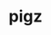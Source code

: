 ---
title: "pigz"
layout: cache
categories: [package, develop]
meta: {"compilers": ["apple-clang@16.0.0", "cce@18.0.0", "gcc@10.5.0", "gcc@11.1.0", "gcc@11.4.0", "gcc@12.3.0", "gcc@12.4.0", "gcc@13.2.0", "gcc@13.3.0", "gcc@7.3.1", "gcc@7.5.0", "intel-oneapi-compilers@2024.1.0", "intel-oneapi-compilers@2025.1.0"], "num_specs": 90, "num_specs_by_stack": {"aws-pcluster-neoverse_v1": 4, "aws-pcluster-x86_64_v4": 12, "bootstrap-aarch64-darwin": 2, "bootstrap-x86_64-linux-gnu": 4, "build_systems": 4, "data-vis-sdk": 4, "developer-tools-aarch64-linux-gnu": 4, "developer-tools-darwin": 2, "developer-tools-x86_64_v3-linux-gnu": 4, "e4s": 8, "e4s-cray-rhel": 2, "e4s-neoverse-v2": 8, "e4s-oneapi": 4, "e4s-rocm-external": 4, "hep": 4, "ml-darwin-aarch64-mps": 2, "ml-linux-aarch64-cpu": 4, "ml-linux-aarch64-cuda": 4, "ml-linux-x86_64-cpu": 4, "ml-linux-x86_64-cuda": 4, "ml-linux-x86_64-rocm": 4, "radiuss": 8, "radiuss-aws": 8, "radiuss-aws-aarch64": 10, "root": 90, "tutorial": 8}, "oss": ["amzn2", "centos7", "rhel8", "sequoia", "ubuntu18.04", "ubuntu20.04", "ubuntu22.04", "ubuntu24.04"], "platforms": ["darwin", "linux"], "stacks": ["aws-pcluster-neoverse_v1", "aws-pcluster-x86_64_v4", "bootstrap-aarch64-darwin", "bootstrap-x86_64-linux-gnu", "build_systems", "data-vis-sdk", "developer-tools-aarch64-linux-gnu", "developer-tools-darwin", "developer-tools-x86_64_v3-linux-gnu", "e4s", "e4s-cray-rhel", "e4s-neoverse-v2", "e4s-oneapi", "e4s-rocm-external", "hep", "ml-darwin-aarch64-mps", "ml-linux-aarch64-cpu", "ml-linux-aarch64-cuda", "ml-linux-x86_64-cpu", "ml-linux-x86_64-cuda", "ml-linux-x86_64-rocm", "radiuss", "radiuss-aws", "radiuss-aws-aarch64", "root", "tutorial"], "targets": ["aarch64", "neoverse_v1", "neoverse_v2", "x86_64_v3", "x86_64_v4"], "versions": ["2.8"]}
spec_details: [{"compiler": "apple-clang@16.0.0", "hash": "24vf3reydslllxnvets46bbw6w3zwgt4", "os": "sequoia", "platform": "darwin", "size": "-", "stacks": ["bootstrap-aarch64-darwin", "developer-tools-darwin", "ml-darwin-aarch64-mps", "root"], "target": "aarch64", "variants": ["build_system=makefile"], "versions": ["2.8"]}, {"compiler": "gcc@13.2.0", "hash": "25ued74nkgl2b4j2h6upqt7vspl7dveh", "os": "ubuntu24.04", "platform": "linux", "size": "-", "stacks": ["bootstrap-x86_64-linux-gnu", "ml-linux-x86_64-cpu", "ml-linux-x86_64-cuda", "ml-linux-x86_64-rocm", "root"], "target": "x86_64_v3", "variants": ["build_system=makefile"], "versions": ["2.8"]}, {"compiler": "gcc@7.5.0", "hash": "25vtyynjcxn4augz5oqc6bq6xmbbbg2y", "os": "ubuntu18.04", "platform": "linux", "size": "-", "stacks": ["build_systems", "radiuss", "root"], "target": "x86_64_v3", "variants": ["build_system=makefile"], "versions": ["2.8"]}, {"compiler": "gcc@11.1.0", "hash": "35vskf4lyy2tbgxkiriwqfdqdkjcsp67", "os": "ubuntu20.04", "platform": "linux", "size": "-", "stacks": ["data-vis-sdk", "root"], "target": "x86_64_v3", "variants": ["build_system=makefile"], "versions": ["2.8"]}, {"compiler": "intel-oneapi-compilers@2024.1.0", "hash": "3fufseo3dnsgdf44tw5bszdv7qt4owdf", "os": "amzn2", "platform": "linux", "size": "-", "stacks": ["aws-pcluster-x86_64_v4", "root"], "target": "x86_64_v3", "variants": ["build_system=makefile"], "versions": ["2.8"]}, {"compiler": "gcc@11.4.0", "hash": "3l33wwqmfimzmdhj2xjkmmzcjgw7je3p", "os": "ubuntu22.04", "platform": "linux", "size": "-", "stacks": ["e4s", "e4s-rocm-external", "hep", "root", "tutorial"], "target": "x86_64_v3", "variants": ["build_system=makefile"], "versions": ["2.8"]}, {"compiler": "gcc@10.5.0", "hash": "3ypocnqpsmn7sy3qvjn3b63bmllrcvex", "os": "centos7", "platform": "linux", "size": "-", "stacks": ["developer-tools-x86_64_v3-linux-gnu", "root"], "target": "x86_64_v3", "variants": ["build_system=makefile"], "versions": ["2.8"]}, {"compiler": "gcc@7.3.1", "hash": "42qpvhk6tc7m3k764d7c3nbg2nbpnxyr", "os": "amzn2", "platform": "linux", "size": "-", "stacks": ["radiuss-aws-aarch64", "root"], "target": "aarch64", "variants": ["build_system=makefile"], "versions": ["2.8"]}, {"compiler": "apple-clang@16.0.0", "hash": "42y6lhid7oykuwnlptqh4ddc7nlet7fw", "os": "sequoia", "platform": "darwin", "size": "-", "stacks": ["bootstrap-aarch64-darwin", "developer-tools-darwin", "ml-darwin-aarch64-mps", "root"], "target": "aarch64", "variants": ["build_system=makefile"], "versions": ["2.8"]}, {"compiler": "intel-oneapi-compilers@2024.1.0", "hash": "43vxdboptmdns53uz7fjy3lebkrknnmr", "os": "amzn2", "platform": "linux", "size": "-", "stacks": ["aws-pcluster-x86_64_v4", "root"], "target": "x86_64_v3", "variants": ["build_system=makefile"], "versions": ["2.8"]}, {"compiler": "gcc@11.4.0", "hash": "45eimfa7wlxvznenzpxcfqsuzloss4l5", "os": "ubuntu22.04", "platform": "linux", "size": "-", "stacks": ["e4s-neoverse-v2", "root"], "target": "neoverse_v2", "variants": ["build_system=makefile"], "versions": ["2.8"]}, {"compiler": "gcc@11.4.0", "hash": "4b47eqooobsylqgwghfu2rbezn5yamfz", "os": "ubuntu22.04", "platform": "linux", "size": "-", "stacks": ["e4s", "root"], "target": "x86_64_v3", "variants": ["build_system=makefile"], "versions": ["2.8"]}, {"compiler": "gcc@11.4.0", "hash": "4byj5wobojitfqop2ivzxtawyywqjvyb", "os": "ubuntu22.04", "platform": "linux", "size": "-", "stacks": ["e4s-neoverse-v2", "root"], "target": "neoverse_v2", "variants": ["build_system=makefile"], "versions": ["2.8"]}, {"compiler": "gcc@12.4.0", "hash": "4zeqmfv363xwpiobv3ejctpjqoum2zdt", "os": "amzn2", "platform": "linux", "size": "-", "stacks": ["aws-pcluster-neoverse_v1", "root"], "target": "neoverse_v1", "variants": ["build_system=makefile"], "versions": ["2.8"]}, {"compiler": "gcc@7.5.0", "hash": "5x7k45jsfhiezk7mg3trsgpubku7oapr", "os": "ubuntu18.04", "platform": "linux", "size": "-", "stacks": ["radiuss", "root"], "target": "x86_64_v3", "variants": ["build_system=makefile"], "versions": ["2.8"]}, {"compiler": "gcc@11.4.0", "hash": "67wxdnbzppz6km5takddv64rvilf43bb", "os": "ubuntu22.04", "platform": "linux", "size": "-", "stacks": ["e4s", "root"], "target": "x86_64_v3", "variants": ["build_system=makefile"], "versions": ["2.8"]}, {"compiler": "gcc@13.3.0", "hash": "6azfefsfui32zgx5f22ryev5w3xox5oq", "os": "rhel8", "platform": "linux", "size": "-", "stacks": ["developer-tools-aarch64-linux-gnu", "root"], "target": "aarch64", "variants": ["build_system=makefile"], "versions": ["2.8"]}, {"compiler": "gcc@7.3.1", "hash": "6ks7rnwu7ev6ti5zyvq2f3y7fcu64tn3", "os": "amzn2", "platform": "linux", "size": "-", "stacks": ["radiuss-aws-aarch64", "root"], "target": "aarch64", "variants": ["build_system=makefile"], "versions": ["2.8"]}, {"compiler": "gcc@13.3.0", "hash": "7no7qxq7lzhk5wwcv6qwc23e52cpca66", "os": "rhel8", "platform": "linux", "size": "-", "stacks": ["developer-tools-aarch64-linux-gnu", "root"], "target": "aarch64", "variants": ["build_system=makefile"], "versions": ["2.8"]}, {"compiler": "intel-oneapi-compilers@2024.1.0", "hash": "7rxayrv5gbu7wxylmbmw2tpkgmczjhtu", "os": "amzn2", "platform": "linux", "size": "-", "stacks": ["aws-pcluster-x86_64_v4", "root"], "target": "x86_64_v4", "variants": ["build_system=makefile"], "versions": ["2.8"]}, {"compiler": "gcc@7.3.1", "hash": "7ttafft7jfuxcngyugtvj6rpjskt5pi7", "os": "amzn2", "platform": "linux", "size": "-", "stacks": ["radiuss-aws", "root"], "target": "x86_64_v3", "variants": ["build_system=makefile"], "versions": ["2.8"]}, {"compiler": "gcc@11.4.0", "hash": "7vc6p2rraste5oa2vtxrsqi7r52ultlm", "os": "ubuntu22.04", "platform": "linux", "size": "-", "stacks": ["e4s-neoverse-v2", "root"], "target": "neoverse_v2", "variants": ["build_system=makefile"], "versions": ["2.8"]}, {"compiler": "intel-oneapi-compilers@2024.1.0", "hash": "a7yy6if6gpot2o3gkj7c5dep5qdrro2w", "os": "amzn2", "platform": "linux", "size": "-", "stacks": ["aws-pcluster-x86_64_v4", "root"], "target": "x86_64_v4", "variants": ["build_system=makefile"], "versions": ["2.8"]}, {"compiler": "gcc@13.2.0", "hash": "apggli35a5z3gvtja643wd3yrfouldhu", "os": "ubuntu24.04", "platform": "linux", "size": "-", "stacks": ["bootstrap-x86_64-linux-gnu", "ml-linux-x86_64-cpu", "ml-linux-x86_64-cuda", "ml-linux-x86_64-rocm", "root"], "target": "x86_64_v3", "variants": ["build_system=makefile"], "versions": ["2.8"]}, {"compiler": "gcc@12.4.0", "hash": "aqgxwbw624lfmqds3xfkyz335j7iuhgk", "os": "amzn2", "platform": "linux", "size": "-", "stacks": ["aws-pcluster-neoverse_v1", "root"], "target": "neoverse_v1", "variants": ["build_system=makefile"], "versions": ["2.8"]}, {"compiler": "intel-oneapi-compilers@2024.1.0", "hash": "c3ysuf6x3r7ip7whbmna4zix6we7j3ds", "os": "amzn2", "platform": "linux", "size": "-", "stacks": ["aws-pcluster-x86_64_v4", "root"], "target": "x86_64_v3", "variants": ["build_system=makefile"], "versions": ["2.8"]}, {"compiler": "gcc@12.4.0", "hash": "crjsshsmzgygyuigntj7hyvsd76u3257", "os": "amzn2", "platform": "linux", "size": "-", "stacks": ["aws-pcluster-neoverse_v1", "root"], "target": "neoverse_v1", "variants": ["build_system=makefile"], "versions": ["2.8"]}, {"compiler": "gcc@12.3.0", "hash": "cvsbzfttxhdmoa5ohjwtnf2zw7567lmn", "os": "ubuntu22.04", "platform": "linux", "size": "-", "stacks": ["root", "tutorial"], "target": "x86_64_v3", "variants": ["build_system=makefile"], "versions": ["2.8"]}, {"compiler": "gcc@7.3.1", "hash": "d3loj5j5vq4gcrmf3oeyg6qy3rs36jiq", "os": "amzn2", "platform": "linux", "size": "-", "stacks": ["radiuss-aws", "root"], "target": "x86_64_v3", "variants": ["build_system=makefile"], "versions": ["2.8"]}, {"compiler": "intel-oneapi-compilers@2024.1.0", "hash": "d7ujs7ke7ks5w5lwhyxz2g3ezxon6kpx", "os": "amzn2", "platform": "linux", "size": "-", "stacks": ["aws-pcluster-x86_64_v4", "root"], "target": "x86_64_v3", "variants": ["build_system=makefile"], "versions": ["2.8"]}, {"compiler": "gcc@11.1.0", "hash": "dnb4j6i4duxogpdc2wd562lsdqbc44pn", "os": "ubuntu20.04", "platform": "linux", "size": "-", "stacks": ["data-vis-sdk", "root"], "target": "x86_64_v3", "variants": ["build_system=makefile"], "versions": ["2.8"]}, {"compiler": "gcc@13.2.0", "hash": "fdfpdlll33mnpkxxqrsquqoytqsdwu4z", "os": "ubuntu24.04", "platform": "linux", "size": "-", "stacks": ["ml-linux-aarch64-cpu", "ml-linux-aarch64-cuda", "root"], "target": "aarch64", "variants": ["build_system=makefile"], "versions": ["2.8"]}, {"compiler": "gcc@12.3.0", "hash": "fekpfefn2voppedxfusvqrwt7co4ndoo", "os": "ubuntu22.04", "platform": "linux", "size": "-", "stacks": ["root", "tutorial"], "target": "x86_64_v3", "variants": ["build_system=makefile"], "versions": ["2.8"]}, {"compiler": "gcc@12.3.0", "hash": "fmjxzxg46argjoxjnsqfzt56c26til6i", "os": "ubuntu22.04", "platform": "linux", "size": "-", "stacks": ["root", "tutorial"], "target": "x86_64_v3", "variants": ["build_system=makefile"], "versions": ["2.8"]}, {"compiler": "gcc@7.3.1", "hash": "fpm7e6j6eba7j2qko2hq4mmrhqcoagow", "os": "amzn2", "platform": "linux", "size": "-", "stacks": ["radiuss-aws", "root"], "target": "x86_64_v3", "variants": ["build_system=makefile"], "versions": ["2.8"]}, {"compiler": "intel-oneapi-compilers@2024.1.0", "hash": "fykb2f6olxf6gfkvin3mwfzixchhcbjr", "os": "amzn2", "platform": "linux", "size": "-", "stacks": ["aws-pcluster-x86_64_v4", "root"], "target": "x86_64_v3", "variants": ["build_system=makefile"], "versions": ["2.8"]}, {"compiler": "gcc@13.2.0", "hash": "fzrk3na5l3obs4etnvqhflo5excoerh3", "os": "ubuntu24.04", "platform": "linux", "size": "-", "stacks": ["ml-linux-aarch64-cpu", "ml-linux-aarch64-cuda", "root"], "target": "aarch64", "variants": ["build_system=makefile"], "versions": ["2.8"]}, {"compiler": "gcc@11.4.0", "hash": "ghfy5jhcne7qrmttj2yztcqjovittv3d", "os": "ubuntu22.04", "platform": "linux", "size": "-", "stacks": ["e4s", "e4s-rocm-external", "hep", "root", "tutorial"], "target": "x86_64_v3", "variants": ["build_system=makefile"], "versions": ["2.8"]}, {"compiler": "gcc@10.5.0", "hash": "gyivo2wgkrmd35rpgfeneqfdxjzfujqx", "os": "centos7", "platform": "linux", "size": "-", "stacks": ["developer-tools-x86_64_v3-linux-gnu", "root"], "target": "x86_64_v3", "variants": ["build_system=makefile"], "versions": ["2.8"]}, {"compiler": "gcc@13.2.0", "hash": "hhixetlcqtl3qpog7zgp4m4mqugqnsga", "os": "ubuntu24.04", "platform": "linux", "size": "-", "stacks": ["bootstrap-x86_64-linux-gnu", "ml-linux-x86_64-cpu", "ml-linux-x86_64-cuda", "ml-linux-x86_64-rocm", "root"], "target": "x86_64_v3", "variants": ["build_system=makefile"], "versions": ["2.8"]}, {"compiler": "gcc@11.4.0", "hash": "huzvljdn55sdj6kwnygqsyepu35ds777", "os": "ubuntu22.04", "platform": "linux", "size": "-", "stacks": ["e4s-neoverse-v2", "root"], "target": "neoverse_v2", "variants": ["build_system=makefile"], "versions": ["2.8"]}, {"compiler": "gcc@7.3.1", "hash": "hyz4lcyfghjvs24j7tutxdl3jwbsdoyd", "os": "amzn2", "platform": "linux", "size": "-", "stacks": ["radiuss-aws", "root"], "target": "x86_64_v3", "variants": ["build_system=makefile"], "versions": ["2.8"]}, {"compiler": "gcc@11.4.0", "hash": "ihl3si5fk7gmejgojecxb6ei2tms3rqx", "os": "ubuntu22.04", "platform": "linux", "size": "-", "stacks": ["e4s", "root"], "target": "x86_64_v3", "variants": ["build_system=makefile"], "versions": ["2.8"]}, {"compiler": "gcc@7.5.0", "hash": "imcxjrrni4bywqzv4b4tdwrdmxknpa3z", "os": "ubuntu18.04", "platform": "linux", "size": "-", "stacks": ["build_systems", "radiuss", "root"], "target": "x86_64_v3", "variants": ["build_system=makefile"], "versions": ["2.8"]}, {"compiler": "gcc@7.3.1", "hash": "jdcbgtbbaabjpyc3wprzuqh5qpba62fj", "os": "amzn2", "platform": "linux", "size": "-", "stacks": ["radiuss-aws-aarch64", "root"], "target": "aarch64", "variants": ["build_system=makefile"], "versions": ["2.8"]}, {"compiler": "gcc@7.3.1", "hash": "jo5nttbktpl47dba2th6ybeqkjmmav52", "os": "amzn2", "platform": "linux", "size": "-", "stacks": ["radiuss-aws-aarch64", "root"], "target": "aarch64", "variants": ["build_system=makefile"], "versions": ["2.8"]}, {"compiler": "gcc@10.5.0", "hash": "jsbydoeslqvte7tzra4553pkfomt5hiw", "os": "centos7", "platform": "linux", "size": "-", "stacks": ["developer-tools-x86_64_v3-linux-gnu", "root"], "target": "x86_64_v3", "variants": ["build_system=makefile"], "versions": ["2.8"]}, {"compiler": "intel-oneapi-compilers@2024.1.0", "hash": "jst46lchmpvrwcvdgzl7z5ybexfnss5r", "os": "amzn2", "platform": "linux", "size": "-", "stacks": ["aws-pcluster-x86_64_v4", "root"], "target": "x86_64_v3", "variants": ["build_system=makefile"], "versions": ["2.8"]}, {"compiler": "gcc@12.3.0", "hash": "jxnl4acpwl5faywjuk57e72y346j7ocn", "os": "ubuntu22.04", "platform": "linux", "size": "-", "stacks": ["root", "tutorial"], "target": "x86_64_v3", "variants": ["build_system=makefile"], "versions": ["2.8"]}, {"compiler": "gcc@7.3.1", "hash": "k3fjxkvkjul6potus7fd62tvuprq7wjr", "os": "amzn2", "platform": "linux", "size": "-", "stacks": ["radiuss-aws-aarch64", "root"], "target": "aarch64", "variants": ["build_system=makefile"], "versions": ["2.8"]}, {"compiler": "intel-oneapi-compilers@2025.1.0", "hash": "k5unzvgeg5mnzyfwy34zbjyora7lp22r", "os": "ubuntu22.04", "platform": "linux", "size": "-", "stacks": ["e4s-oneapi", "root"], "target": "x86_64_v3", "variants": ["build_system=makefile"], "versions": ["2.8"]}, {"compiler": "gcc@7.3.1", "hash": "kdjekmakkrdk5px2eyxi5cvpdswerxzb", "os": "amzn2", "platform": "linux", "size": "-", "stacks": ["radiuss-aws", "root"], "target": "x86_64_v3", "variants": ["build_system=makefile"], "versions": ["2.8"]}, {"compiler": "gcc@7.3.1", "hash": "kgzwieygmal7ut6ww5ixno2r7gthe4aw", "os": "amzn2", "platform": "linux", "size": "-", "stacks": ["radiuss-aws-aarch64", "root"], "target": "aarch64", "variants": ["build_system=makefile"], "versions": ["2.8"]}, {"compiler": "gcc@7.3.1", "hash": "l2causz5und5tkjukrsgmbibeeq73dtc", "os": "amzn2", "platform": "linux", "size": "-", "stacks": ["radiuss-aws", "root"], "target": "x86_64_v3", "variants": ["build_system=makefile"], "versions": ["2.8"]}, {"compiler": "gcc@11.4.0", "hash": "lazonpnf2ab7o26rthiivahb5qx5hyed", "os": "ubuntu22.04", "platform": "linux", "size": "-", "stacks": ["e4s", "root"], "target": "x86_64_v3", "variants": ["build_system=makefile"], "versions": ["2.8"]}, {"compiler": "gcc@12.4.0", "hash": "lsicwgyb37mrmouvwu45rxbq4l3jnkw4", "os": "amzn2", "platform": "linux", "size": "-", "stacks": ["aws-pcluster-neoverse_v1", "root"], "target": "neoverse_v1", "variants": ["build_system=makefile"], "versions": ["2.8"]}, {"compiler": "gcc@7.3.1", "hash": "m23f5rcqwp22uh5hq3z32zltq22yum27", "os": "amzn2", "platform": "linux", "size": "-", "stacks": ["radiuss-aws-aarch64", "root"], "target": "aarch64", "variants": ["build_system=makefile"], "versions": ["2.8"]}, {"compiler": "intel-oneapi-compilers@2024.1.0", "hash": "mtwqntph4b5fjtvdfxln2uxun7monyzo", "os": "amzn2", "platform": "linux", "size": "-", "stacks": ["aws-pcluster-x86_64_v4", "root"], "target": "x86_64_v4", "variants": ["build_system=makefile"], "versions": ["2.8"]}, {"compiler": "gcc@7.5.0", "hash": "mzookgcmqxuyrvtiydbliqujf5vqyicr", "os": "ubuntu18.04", "platform": "linux", "size": "-", "stacks": ["build_systems", "radiuss", "root"], "target": "x86_64_v3", "variants": ["build_system=makefile"], "versions": ["2.8"]}, {"compiler": "gcc@7.5.0", "hash": "n45glrufuu6git2ugmwmk67fxq57g2zn", "os": "ubuntu18.04", "platform": "linux", "size": "-", "stacks": ["radiuss", "root"], "target": "x86_64_v3", "variants": ["build_system=makefile"], "versions": ["2.8"]}, {"compiler": "gcc@7.3.1", "hash": "nidoy2c4xsurk2fsemppqnbhqkn6pz4c", "os": "amzn2", "platform": "linux", "size": "-", "stacks": ["radiuss-aws-aarch64", "root"], "target": "aarch64", "variants": ["build_system=makefile"], "versions": ["2.8"]}, {"compiler": "gcc@11.4.0", "hash": "ntzykelqincb3qmqqbviuqnhq4mltfx7", "os": "ubuntu22.04", "platform": "linux", "size": "-", "stacks": ["e4s", "e4s-rocm-external", "hep", "root", "tutorial"], "target": "x86_64_v3", "variants": ["build_system=makefile"], "versions": ["2.8"]}, {"compiler": "gcc@11.4.0", "hash": "o2hk4c6n46uzvnf7mqqoyofl6xh6m6vg", "os": "ubuntu22.04", "platform": "linux", "size": "-", "stacks": ["e4s-neoverse-v2", "root"], "target": "neoverse_v2", "variants": ["build_system=makefile"], "versions": ["2.8"]}, {"compiler": "intel-oneapi-compilers@2024.1.0", "hash": "o6bxerhzdzui5wxgkpyu6rzuc53esck4", "os": "amzn2", "platform": "linux", "size": "-", "stacks": ["aws-pcluster-x86_64_v4", "root"], "target": "x86_64_v4", "variants": ["build_system=makefile"], "versions": ["2.8"]}, {"compiler": "intel-oneapi-compilers@2024.1.0", "hash": "oy6cevw62x3nxfgelykforj2jlra7qc7", "os": "amzn2", "platform": "linux", "size": "-", "stacks": ["aws-pcluster-x86_64_v4", "root"], "target": "x86_64_v3", "variants": ["build_system=makefile"], "versions": ["2.8"]}, {"compiler": "gcc@11.4.0", "hash": "p5r2eagecsh7ag7etmxggbutkighlggl", "os": "ubuntu22.04", "platform": "linux", "size": "-", "stacks": ["e4s-neoverse-v2", "root"], "target": "neoverse_v2", "variants": ["build_system=makefile"], "versions": ["2.8"]}, {"compiler": "intel-oneapi-compilers@2025.1.0", "hash": "puyzx4e7dfrdripp6ssgmsoulhh76qvs", "os": "ubuntu22.04", "platform": "linux", "size": "-", "stacks": ["e4s-oneapi", "root"], "target": "x86_64_v3", "variants": ["build_system=makefile"], "versions": ["2.8"]}, {"compiler": "gcc@7.5.0", "hash": "qceq5x5tjd2z2o33celgcz636aik6dxx", "os": "ubuntu18.04", "platform": "linux", "size": "-", "stacks": ["radiuss", "root"], "target": "x86_64_v3", "variants": ["build_system=makefile"], "versions": ["2.8"]}, {"compiler": "cce@18.0.0", "hash": "qcxavtod7cyxhjf626pelobblgzyfy6f", "os": "rhel8", "platform": "linux", "size": "-", "stacks": ["e4s-cray-rhel", "root"], "target": "x86_64_v3", "variants": ["build_system=makefile"], "versions": ["2.8"]}, {"compiler": "intel-oneapi-compilers@2025.1.0", "hash": "qeniwobgz74r2ihmihykwm6qc6mnaxpe", "os": "ubuntu22.04", "platform": "linux", "size": "-", "stacks": ["e4s-oneapi", "root"], "target": "x86_64_v3", "variants": ["build_system=makefile"], "versions": ["2.8"]}, {"compiler": "gcc@13.3.0", "hash": "rfilmwxn24qq5k5eyczbmql4zwle2nuu", "os": "rhel8", "platform": "linux", "size": "-", "stacks": ["developer-tools-aarch64-linux-gnu", "root"], "target": "aarch64", "variants": ["build_system=makefile"], "versions": ["2.8"]}, {"compiler": "gcc@11.4.0", "hash": "rfswviafcfyznrtgi2ldgmkcvhnztfer", "os": "ubuntu22.04", "platform": "linux", "size": "-", "stacks": ["e4s-neoverse-v2", "root"], "target": "neoverse_v2", "variants": ["build_system=makefile"], "versions": ["2.8"]}, {"compiler": "gcc@11.4.0", "hash": "s23pclj4p52lk2ep2gd6zuxjy4ioiiyq", "os": "ubuntu22.04", "platform": "linux", "size": "-", "stacks": ["e4s-neoverse-v2", "root"], "target": "neoverse_v2", "variants": ["build_system=makefile"], "versions": ["2.8"]}, {"compiler": "gcc@11.4.0", "hash": "t4dwei7zt3auiny2awae4ujo6gfibbnc", "os": "ubuntu22.04", "platform": "linux", "size": "-", "stacks": ["e4s", "e4s-rocm-external", "hep", "root", "tutorial"], "target": "x86_64_v3", "variants": ["build_system=makefile"], "versions": ["2.8"]}, {"compiler": "gcc@11.1.0", "hash": "ubznlzol6lpwub6pgdrtjvvl77sjmsmm", "os": "ubuntu20.04", "platform": "linux", "size": "-", "stacks": ["data-vis-sdk", "root"], "target": "x86_64_v3", "variants": ["build_system=makefile"], "versions": ["2.8"]}, {"compiler": "intel-oneapi-compilers@2024.1.0", "hash": "ukk73buzwpw53wzhcp2qvpkmcpyfo6pa", "os": "amzn2", "platform": "linux", "size": "-", "stacks": ["aws-pcluster-x86_64_v4", "root"], "target": "x86_64_v3", "variants": ["build_system=makefile"], "versions": ["2.8"]}, {"compiler": "gcc@7.3.1", "hash": "unwxndsjy22lxyomslaa7hdwts2j7msm", "os": "amzn2", "platform": "linux", "size": "-", "stacks": ["radiuss-aws-aarch64", "root"], "target": "aarch64", "variants": ["build_system=makefile"], "versions": ["2.8"]}, {"compiler": "gcc@13.3.0", "hash": "uxh5mtubl24v3z4u2te2s5oh7ypzlgj3", "os": "rhel8", "platform": "linux", "size": "-", "stacks": ["developer-tools-aarch64-linux-gnu", "root"], "target": "aarch64", "variants": ["build_system=makefile"], "versions": ["2.8"]}, {"compiler": "gcc@7.3.1", "hash": "vj67jlghi2i3yzxcermbdkhwukhp242i", "os": "amzn2", "platform": "linux", "size": "-", "stacks": ["radiuss-aws", "root"], "target": "x86_64_v3", "variants": ["build_system=makefile"], "versions": ["2.8"]}, {"compiler": "gcc@13.2.0", "hash": "vua65dp5cgllk6ya2asq4qlwgzcabqal", "os": "ubuntu24.04", "platform": "linux", "size": "-", "stacks": ["ml-linux-aarch64-cpu", "ml-linux-aarch64-cuda", "root"], "target": "aarch64", "variants": ["build_system=makefile"], "versions": ["2.8"]}, {"compiler": "gcc@10.5.0", "hash": "w3g5mfuyajruplpne2tecbwkasic4ud3", "os": "centos7", "platform": "linux", "size": "-", "stacks": ["developer-tools-x86_64_v3-linux-gnu", "root"], "target": "x86_64_v3", "variants": ["build_system=makefile"], "versions": ["2.8"]}, {"compiler": "cce@18.0.0", "hash": "w6jshukbhyjtjo7rraf5mjvuwwiea5wk", "os": "rhel8", "platform": "linux", "size": "-", "stacks": ["e4s-cray-rhel", "root"], "target": "x86_64_v3", "variants": ["build_system=makefile"], "versions": ["2.8"]}, {"compiler": "gcc@7.5.0", "hash": "whqshrs2ein7k4764j233ih55xzjtwfz", "os": "ubuntu18.04", "platform": "linux", "size": "-", "stacks": ["build_systems", "radiuss", "root"], "target": "x86_64_v3", "variants": ["build_system=makefile"], "versions": ["2.8"]}, {"compiler": "gcc@13.2.0", "hash": "xct6uqobsljf3kzdv5oflnihnfgg2px4", "os": "ubuntu24.04", "platform": "linux", "size": "-", "stacks": ["ml-linux-aarch64-cpu", "ml-linux-aarch64-cuda", "root"], "target": "aarch64", "variants": ["build_system=makefile"], "versions": ["2.8"]}, {"compiler": "gcc@7.3.1", "hash": "xlka7nicrzt4uxkjtefeaphu3ztlyrfl", "os": "amzn2", "platform": "linux", "size": "-", "stacks": ["radiuss-aws-aarch64", "root"], "target": "aarch64", "variants": ["build_system=makefile"], "versions": ["2.8"]}, {"compiler": "intel-oneapi-compilers@2025.1.0", "hash": "xlvitfqews5s7xpcquyzwqbw34eoc74o", "os": "ubuntu22.04", "platform": "linux", "size": "-", "stacks": ["e4s-oneapi", "root"], "target": "x86_64_v3", "variants": ["build_system=makefile"], "versions": ["2.8"]}, {"compiler": "gcc@13.2.0", "hash": "yxomjbqrttendiage6wtyxvlkztgcaev", "os": "ubuntu24.04", "platform": "linux", "size": "-", "stacks": ["bootstrap-x86_64-linux-gnu", "ml-linux-x86_64-cpu", "ml-linux-x86_64-cuda", "ml-linux-x86_64-rocm", "root"], "target": "x86_64_v3", "variants": ["build_system=makefile"], "versions": ["2.8"]}, {"compiler": "gcc@11.1.0", "hash": "zavs4rq47dw5vzbguxrwzbikpf46n2du", "os": "ubuntu20.04", "platform": "linux", "size": "-", "stacks": ["data-vis-sdk", "root"], "target": "x86_64_v3", "variants": ["build_system=makefile"], "versions": ["2.8"]}, {"compiler": "gcc@7.3.1", "hash": "zbxunkrbcd3ayswcn66mgka22g7tzu4d", "os": "amzn2", "platform": "linux", "size": "-", "stacks": ["radiuss-aws", "root"], "target": "x86_64_v3", "variants": ["build_system=makefile"], "versions": ["2.8"]}, {"compiler": "gcc@7.5.0", "hash": "zjigemhipjftbuvsyaoelhele5wst6z3", "os": "ubuntu18.04", "platform": "linux", "size": "-", "stacks": ["radiuss", "root"], "target": "x86_64_v3", "variants": ["build_system=makefile"], "versions": ["2.8"]}]
---